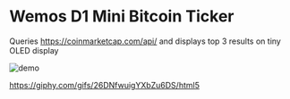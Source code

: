 # Wemos D1 Mini Bitcoin Ticker

Queries https://coinmarketcap.com/api/ and displays top 3 results on tiny OLED display

![demo](https://media.giphy.com/media/26DNfwuigYXbZu6DS/200w_d.gif)

https://giphy.com/gifs/26DNfwuigYXbZu6DS/html5

